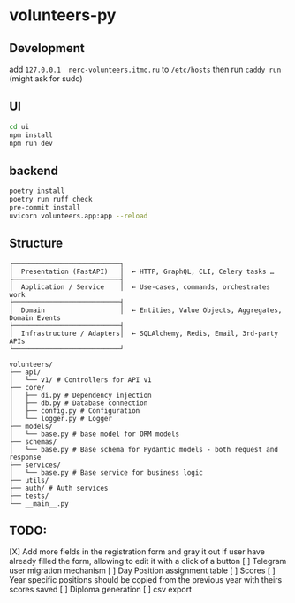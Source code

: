 # volunteers-py

## Development

add `127.0.0.1	nerc-volunteers.itmo.ru` to `/etc/hosts`
then run `caddy run` (might ask for sudo)

## UI

```bash
cd ui
npm install
npm run dev
```

## backend

```bash
poetry install
poetry run ruff check
pre-commit install
uvicorn volunteers.app:app --reload
```

## Structure
```
┌───────────────────────────┐
│  Presentation (FastAPI)   │  ← HTTP, GraphQL, CLI, Celery tasks …
├───────────────────────────┤
│  Application / Service    │  ← Use-cases, commands, orchestrates work
├───────────────────────────┤
│  Domain                   │  ← Entities, Value Objects, Aggregates, Domain Events
├───────────────────────────┤
│  Infrastructure / Adapters│  ← SQLAlchemy, Redis, Email, 3rd-party APIs
└───────────────────────────┘
```

```
volunteers/
├── api/
│   └── v1/ # Controllers for API v1
├── core/
│   ├── di.py # Dependency injection
│   ├── db.py # Database connection
│   ├── config.py # Configuration
│   └── logger.py # Logger
├── models/
│   └── base.py # base model for ORM models
├── schemas/
│   └── base.py # Base schema for Pydantic models - both request and response
├── services/
│   └── base.py # Base service for business logic
├── utils/
├── auth/ # Auth services
├── tests/
└── __main__.py

```


## TODO:
[X] Add more fields in the registration form and gray it out if user have already filled the form, allowing to edit it with a click of a button
[ ] Telegram user migration mechanism
[ ] Day Position assignment table
[ ] Scores
[ ] Year specific positions should be copied from the previous year with theirs scores saved
[ ] Diploma generation
[ ] csv export
